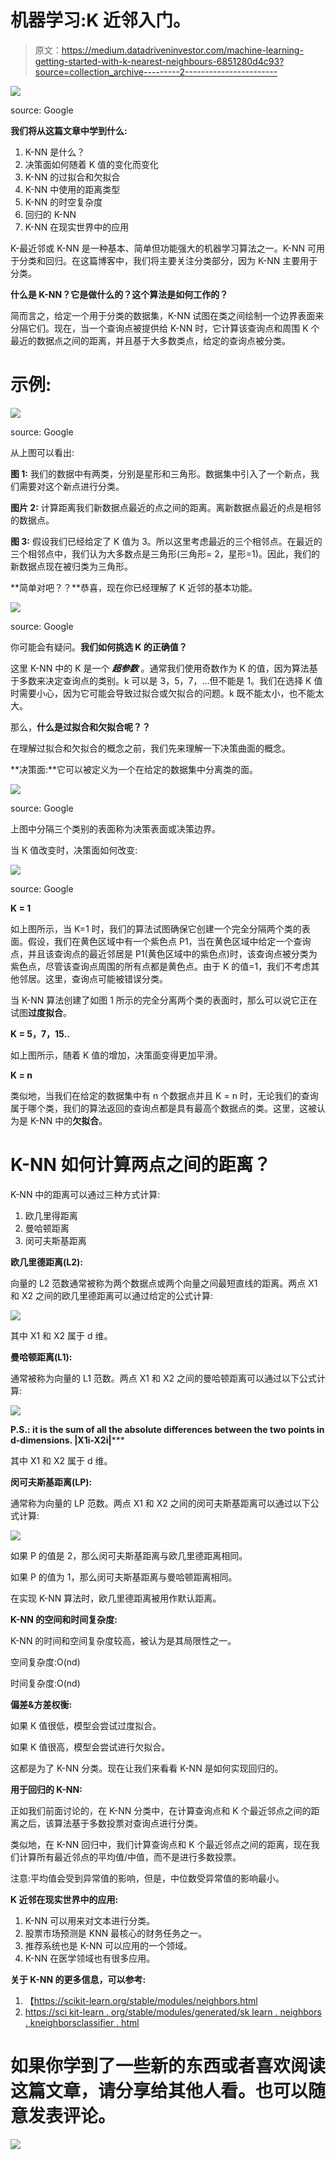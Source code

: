 # 机器学习:K 近邻入门。

> 原文：<https://medium.datadriveninvestor.com/machine-learning-getting-started-with-k-nearest-neighbours-6851280d4c93?source=collection_archive---------2----------------------->

![](img/08b35d1dca0b54cc091808276c9767df.png)

source: Google

**我们将从这篇文章中学到什么:**

1.  K-NN 是什么？
2.  决策面如何随着 K 值的变化而变化
3.  K-NN 的过拟合和欠拟合
4.  K-NN 中使用的距离类型
5.  K-NN 的时空复杂度
6.  回归的 K-NN
7.  K-NN 在现实世界中的应用

K-最近邻或 K-NN 是一种基本、简单但功能强大的机器学习算法之一。K-NN 可用于分类和回归。在这篇博客中，我们将主要关注分类部分，因为 K-NN 主要用于分类。

**什么是 K-NN？它是做什么的？这个算法是如何工作的？**

简而言之，给定一个用于分类的数据集，K-NN 试图在类之间绘制一个边界表面来分隔它们。现在，当一个查询点被提供给 K-NN 时，它计算该查询点和周围 K 个最近的数据点之间的距离，并且基于大多数类点，给定的查询点被分类。

# 示例:

![](img/34b8921e0de9c90476e66177c6225a05.png)

source: Google

从上图可以看出:

**图 1:** 我们的数据中有两类，分别是星形和三角形。数据集中引入了一个新点，我们需要对这个新点进行分类。

**图片 2:** 计算距离我们新数据点最近的点之间的距离。离新数据点最近的点是相邻的数据点。

**图 3:** 假设我们已经给定了 K 值为 3。所以这里考虑最近的三个相邻点。在最近的三个相邻点中，我们认为大多数点是三角形(三角形= 2，星形=1)。因此，我们的新数据点现在被归类为三角形。

**简单对吧？？**恭喜，现在你已经理解了 K 近邻的基本功能。

![](img/9fac0f331e3e0583eb836e8f132971cc.png)

source: Google

你可能会有疑问。**我们如何挑选 K 的正确值？**

这里 K-NN 中的 K 是一个 ***超参数*** 。通常我们使用奇数作为 K 的值，因为算法基于多数来决定查询点的类别。k 可以是 3，5，7，…但不能是 1。我们在选择 K 值时需要小心，因为它可能会导致过拟合或欠拟合的问题。k 既不能太小，也不能太大。

那么，**什么是过拟合和欠拟合呢？？**

在理解过拟合和欠拟合的概念之前，我们先来理解一下决策曲面的概念。

**决策面:**它可以被定义为一个在给定的数据集中分离类的面。

![](img/97d173b8a0f3f1f8a8e95007abfc6579.png)

source: Google

上图中分隔三个类别的表面称为决策表面或决策边界。

当 K 值改变时，决策面如何改变:

![](img/6b35f632852b78dddbd4e68668a3e52c.png)

source: Google

**K = 1**

如上图所示，当 K=1 时，我们的算法试图确保它创建一个完全分隔两个类的表面。假设，我们在黄色区域中有一个紫色点 P1，当在黄色区域中给定一个查询点，并且该查询点的最近邻居是 P1(黄色区域中的紫色点)时，该查询点被分类为紫色点，尽管该查询点周围的所有点都是黄色点。由于 K 的值=1，我们不考虑其他邻居。这里，查询点可能被错误分类。

当 K-NN 算法创建了如图 1 所示的完全分离两个类的表面时，那么可以说它正在试图**过度拟合**。

**K = 5，7，15..**

如上图所示，随着 K 值的增加，决策面变得更加平滑。

**K = n**

类似地，当我们在给定的数据集中有 n 个数据点并且 K = n 时，无论我们的查询属于哪个类，我们的算法返回的查询点都是具有最高个数据点的类。这里，这被认为是 K-NN 中的**欠拟合**。

# K-NN 如何计算两点之间的距离？

K-NN 中的距离可以通过三种方式计算:

1.  欧几里得距离
2.  曼哈顿距离
3.  闵可夫斯基距离

**欧几里德距离(L2):**

向量的 L2 范数通常被称为两个数据点或两个向量之间最短直线的距离。两点 X1 和 X2 之间的欧几里德距离可以通过给定的公式计算:

![](img/c3bcf7a9ef1c98272600076354c0f937.png)

其中 X1 和 X2 属于 d 维。

**曼哈顿距离(L1):**

通常被称为向量的 L1 范数。两点 X1 和 X2 之间的曼哈顿距离可以通过以下公式计算:

![](img/c8a43998b0321b868bc00a2c7dd7b4f6.png)

**P.S.: it is the sum of all the absolute differences between the two points in d-dimensions. |X1i-X2i|*****

其中 X1 和 X2 属于 d 维。

**闵可夫斯基距离(LP):**

通常称为向量的 LP 范数。两点 X1 和 X2 之间的闵可夫斯基距离可以通过以下公式计算:

![](img/92e26df0137d686c0a62569723932d5b.png)

如果 P 的值是 2，那么闵可夫斯基距离与欧几里德距离相同。

如果 P 的值为 1，那么闵可夫斯基距离与曼哈顿距离相同。

在实现 K-NN 算法时，欧几里德距离被用作默认距离。

**K-NN 的空间和时间复杂度:**

K-NN 的时间和空间复杂度较高，被认为是其局限性之一。

空间复杂度:O(nd)

时间复杂度:O(nd)

**偏差&方差权衡:**

如果 K 值很低，模型会尝试过度拟合。

如果 K 值很高，模型会尝试进行欠拟合。

这都是为了 K-NN 分类。现在让我们来看看 K-NN 是如何实现回归的。

**用于回归的 K-NN:**

正如我们前面讨论的，在 K-NN 分类中，在计算查询点和 K 个最近邻点之间的距离之后，该算法基于多数投票对查询点进行分类。

类似地，在 K-NN 回归中，我们计算查询点和 K 个最近邻点之间的距离，现在我们计算所有最近邻点的平均值/中值，而不是进行多数投票。

注意:平均值会受到异常值的影响，但是，中位数受异常值的影响最小。

**K 近邻在现实世界中的应用:**

1.  K-NN 可以用来对文本进行分类。
2.  股票市场预测是 KNN 最核心的财务任务之一。
3.  推荐系统也是 K-NN 可以应用的一个领域。
4.  K-NN 在医学领域也有很多应用。

**关于 K-NN 的更多信息，可以参考:**

1.  【https://scikit-learn.org/stable/modules/neighbors.html 
2.  [https://sci kit-learn . org/stable/modules/generated/sk learn . neighbors . kneighborsclassifier . html](https://scikit-learn.org/stable/modules/generated/sklearn.neighbors.KNeighborsClassifier.html)

# 如果你学到了一些新的东西或者喜欢阅读这篇文章，请分享给其他人看。也可以随意发表评论。

![](img/7b322e48a1d73b1b36e0cd28279d5c90.png)